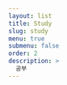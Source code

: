 ```yaml
---
layout: list
title: Study
slug: study
menu: true
submenu: false
order: 2
description: >
  공부  
---
```

